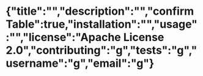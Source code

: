 # {"title":"","description":"","confirmTable":true,"installation":"","usage":"","license":"Apache License 2.0","contributing":"g","tests":"g","username":"g","email":"g"}

